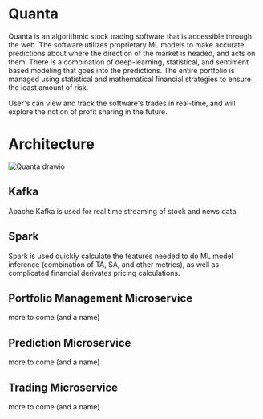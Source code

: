 # Quanta
Quanta is an algorithmic stock trading software that is accessible through the web. The software utilizes proprietary ML models to make accurate predictions about where the direction of the market is headed, and acts on them. There is a combination of deep-learning, statistical, and sentiment based modeling that goes into the predictions. The entire portfolio is managed using statistical and mathematical financial strategies to ensure the least amount of risk.

User's can view and track the software's trades in real-time, and will explore the notion of profit sharing in the future.

# Architecture
![Quanta drawio](https://github.com/ndavidson19/quanta/assets/59320455/55c9435a-31d6-4443-a805-bcfa6e429831)

## Kafka
Apache Kafka is used for real time streaming of stock and news data.

## Spark
Spark is used quickly calculate the features needed to do ML model inference (combination of TA, SA, and other metrics), as well as complicated financial derivates pricing calculations.

## Portfolio Management Microservice
more to come (and a name)

## Prediction Microservice
more to come (and a name)

## Trading Microservice
more to come (and a name)
